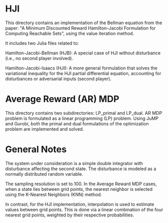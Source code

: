 # HJI
This directory contains an implementation of the Bellman equation from the paper:
"A Minimum Discounted Reward Hamilton–Jacobi Formulation for Computing Reachable Sets",
using the value iteration method.

It includes two Julia files related to:

Hamilton-Jacobi-Bellman (HJB): A special case of HJI without disturbance (i.e., no second player involved).

Hamilton-Jacobi-Isaacs (HJI): A more general formulation that solves the variational inequality for the HJI partial differential equation, accounting for disturbances or adversarial inputs (second player).

# Average Reward (AR) MDP
This directory contains two subdirectories: LP_primal and LP_dual.
AR MDP problem is formulated as a linear programming (LP) problem. Using JuMP and Gurobi, both the primal and dual formulations of the optimization problem are implemented and solved.

# General Notes
The system under consideration is a simple double integrator with disturbance affecting the second state. The disturbance is modeled as a normally distributed random variable.

The sampling resolution is set to 100. In the Average Reward MDP cases, when a state lies between grid points, the nearest neighbor is selected using the K-Nearest Neighbors (KNN) method.

In contrast, for the HJI implementation, interpolation is used to estimate values between grid points. This is done via a linear combination of the four nearest grid points, weighted by their respective probabilities.


